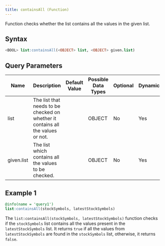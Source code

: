 ```yaml
---
title: containsAll (Function)
---
```


Function checks whether the list contains all the values in the given list.

## Syntax

```sql
<BOOL> list:containsAll(<OBJECT> list, <OBJECT> given.list)
```

## Query Parameters

| Name       | Description  | Default Value | Possible Data Types | Optional | Dynamic |
|------------|--------------|---------------|---------------------|----------|---------|
| list | The list that needs to be checked on whether it contains all the values or not. |          | OBJECT    | No       | Yes     |
| given.list | The list which contains all the values to be checked. |        | OBJECT | No | Yes |

## Example 1

```sql
@info(name = 'query1')
list:containsAll(stockSymbols, latestStockSymbols)
```

The `list:containsAll(stockSymbols, latestStockSymbols)` function checks if the `stockSymbols` list contains all the values present in the `latestStockSymbols` list. It returns `true` if all the values from `latestStockSymbols` are found in the `stockSymbols` list, otherwise, it returns `false`.
